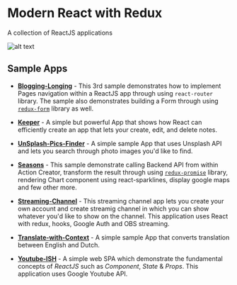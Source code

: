 # Modern React with Redux

A collection of ReactJS applications

![alt text](https://github.com/taroserigano/React-with-Redux/blob/master/Pictures/react.jpeg)


## Sample Apps


- [**Blogging-Longing**](https://github.com/taroserigano/React-with-Redux/tree/master/Blogging-Longing) - This 3rd sample demonstrates how to implement Pages navigation within a ReactJS app through using `react-router` library. The sample also demonstrates building a Form through using [`redux-form`](https://www.npmjs.com/package/redux-form) library as well.

- [**Keeper**](https://github.com/taroserigano/React-with-Redux/tree/master/Keeper) - A simple but powerful App that shows how React can efficiently create an app that lets your create, edit, and delete notes. 

- [**UnSplash-Pics-Finder**](https://github.com/taroserigano/React-with-Redux/tree/master/Pics-Finder) - A simple sample App that uses Unsplash API and lets you search through photo images you'd like to find.

- [**Seasons**](https://github.com/taroserigano/React-with-Redux/tree/master/Seasons) - This sample demonstrate calling Backend API from within Action Creator, transform the result through using [`redux-promise`](https://www.npmjs.com/package/redux-promise) library, rendering Chart component using react-sparklines, display google maps and few other more.

- [**Streaming-Channel**](https://github.com/taroserigano/React-with-Redux/tree/master/Streaming-Channel) - 
This streaming channel app lets you create your own account and create streamig channel in which
you can show whatever you'd like to show on the channel. This application uses React with redux, hooks, Google Auth and OBS streaming. 

- [**Translate-with-Context**](https://github.com/taroserigano/React-with-Redux/tree/master/Translate-with-Context) - A simple sample App that converts translation between English and Dutch. 

- [**Youtube-ISH**](https://github.com/taroserigano/React-with-Redux/tree/master/Youtube-ISH) - A simple web SPA which demonstrate the fundamental concepts of *ReactJS* such as *Component*, *State* & *Props*. This application uses Google Youtube API.

